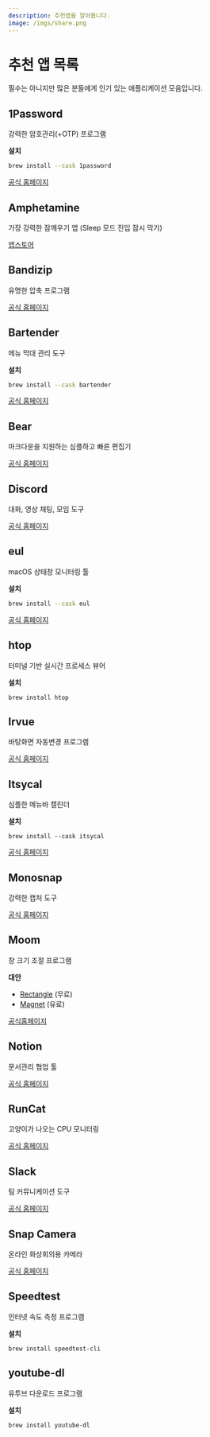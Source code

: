 ```yaml
---
description: 추천앱을 알아봅니다.
image: /imgs/share.png
---
```


# 추천 앱 목록

필수는 아니지만 많은 분들에게 인기 있는 애플리케이션 모음입니다.

## 1Password <Badge text="유료" />

강력한 암호관리(+OTP) 프로그램

**설치**

```sh
brew install --cask 1password
```

[공식 홈페이지](https://1password.com/)

## Amphetamine <Badge text="무료" />

가장 강력한 잠깨우기 앱 (Sleep 모드 진입 잠시 막기)

[앱스토어](https://apps.apple.com/kr/app/amphetamine/id937984704?mt=12)

## Bandizip <Badge text="유료" />

유명한 압축 프로그램

[공식 홈페이지](https://kr.bandisoft.com/bandizip.mac/)

## Bartender <Badge text="유료" />

메뉴 막대 관리 도구

**설치**

```sh
brew install --cask bartender
```

[공식 홈페이지](https://www.macbartender.com/)

## Bear <Badge text="부분 유료" />

마크다운을 지원하는 심플하고 빠른 편집기

[공식 홈페이지](https://bear.app/)

## Discord <Badge text="무료" />

대화, 영상 채팅, 모임 도구

[공식 홈페이지](https://discord.com/)

## eul <Badge text="무료" />

macOS 상태창 모니터링 툴

**설치**

```sh
brew install --cask eul
```

[공식 홈페이지](https://github.com/gao-sun/eul)

## htop <Badge text="무료" />

터미널 기반 실시간 프로세스 뷰어

**설치**

```
brew install htop
```

## Irvue <Badge text="부분 유료" />

바탕화면 자동변경 프로그램

[공식 홈페이지](https://irvue.tumblr.com/)

## Itsycal <Badge text="무료" />

심플한 메뉴바 캘린더

**설치**

```
brew install --cask itsycal
```

[공식 홈페이지](https://www.mowglii.com/itsycal/)

## Monosnap <Badge text="부분 유료" />

강력한 캡처 도구

[공식 홈페이지](https://monosnap.com/welcome)

## Moom <Badge text="유료" />

창 크기 조절 프로그램

**대안**

- [Rectangle](https://rectangleapp.com/) (무료)
- [Magnet](https://magnet.crowdcafe.com/) (유료)

[공식홈페이지](https://manytricks.com/moom/)

## Notion <Badge text="부분 유료" />

문서관리 협업 툴

[공식 홈페이지](https://notion.so/)

## RunCat <Badge text="부분 유료" />

고양이가 나오는 CPU 모니터링

[공식 홈페이지](https://kyome.io/runcat/index.html?lang=en)

## Slack <Badge text="부분 유료" />

팀 커뮤니케이션 도구

[공식 홈페이지](https://slack.com/)

## Snap Camera <Badge text="무료" />

온라인 화상회의용 카메라

[공식 홈페이지](https://snapcamera.snapchat.com/)

## Speedtest <Badge text="무료" />

인터넷 속도 측정 프로그램

**설치**

```
brew install speedtest-cli
```

## youtube-dl <Badge text="무료" />

유투브 다운로드 프로그램

**설치**

```
brew install youtube-dl
```

